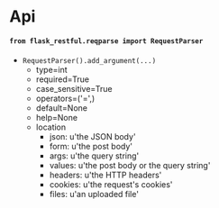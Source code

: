 # Api

#### `from flask_restful.reqparse import RequestParser`

- `RequestParser().add_argument(...)`
  - type=int
  - required=True
  - case_sensitive=True
  - operators=('=',)
  - default=None
  - help=None
  - location
    - json: u'the JSON body'
    - form: u'the post body'
    - args: u'the query string'
    - values: u'the post body or the query string'
    - headers: u'the HTTP headers'
    - cookies: u'the request\'s cookies'
    - files: u'an uploaded file'

